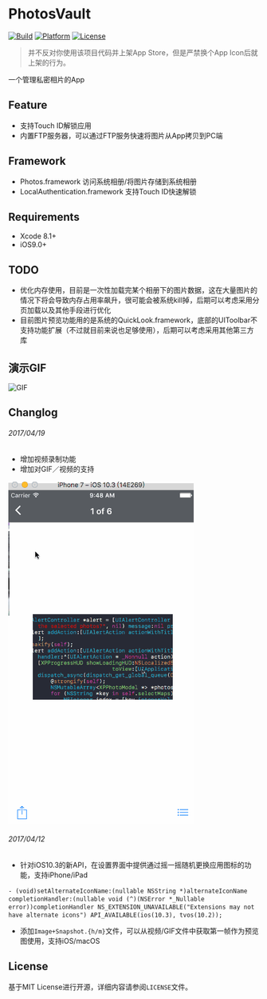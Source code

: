 # PhotosVault

[![Build](https://img.shields.io/wercker/ci/wercker/docs.svg)]()
[![Platform](https://img.shields.io/badge/platform-iOS-blue.svg?style=flat)]()
[![License](https://img.shields.io/badge/license-MIT-orange.svg?style=flat)]()

> 并不反对你使用该项目代码并上架App Store，但是严禁换个App Icon后就上架的行为。

一个管理私密相片的App

## Feature

- 支持Touch ID解锁应用
- 内置FTP服务器，可以通过FTP服务快速将图片从App拷贝到PC端

## Framework

- Photos.framework 访问系统相册/将图片存储到系统相册
- LocalAuthentication.framework 支持Touch ID快速解锁


## Requirements

- Xcode 8.1+
- iOS9.0+

## TODO

- 优化内存使用，目前是一次性加载完某个相册下的图片数据，这在大量图片的情况下将会导致内存占用率飙升，很可能会被系统kill掉，后期可以考虑采用分页加载以及其他手段进行优化
- 目前图片预览功能用的是系统的QuickLook.framework，底部的UIToolbar不支持功能扩展（不过就目前来说也足够使用），后期可以考虑采用其他第三方库

## 演示GIF

![GIF](./demo.gif)

## Changlog

###### 2017/04/19

- 增加视频录制功能
- 增加对GIF／视频的支持

![](./gif-video.gif)

###### 2017/04/12

- 针对iOS10.3的新API，在设置界面中提供通过摇一摇随机更换应用图标的功能，支持iPhone/iPad
``` ObjC
- (void)setAlternateIconName:(nullable NSString *)alternateIconName completionHandler:(nullable void (^)(NSError *_Nullable error))completionHandler NS_EXTENSION_UNAVAILABLE("Extensions may not have alternate icons") API_AVAILABLE(ios(10.3), tvos(10.2));
```
- 添加`Image+Snapshot.{h/m}`文件，可以从视频/GIF文件中获取第一帧作为预览图使用，支持iOS/macOS

## License

基于MIT License进行开源，详细内容请参阅`LICENSE`文件。
